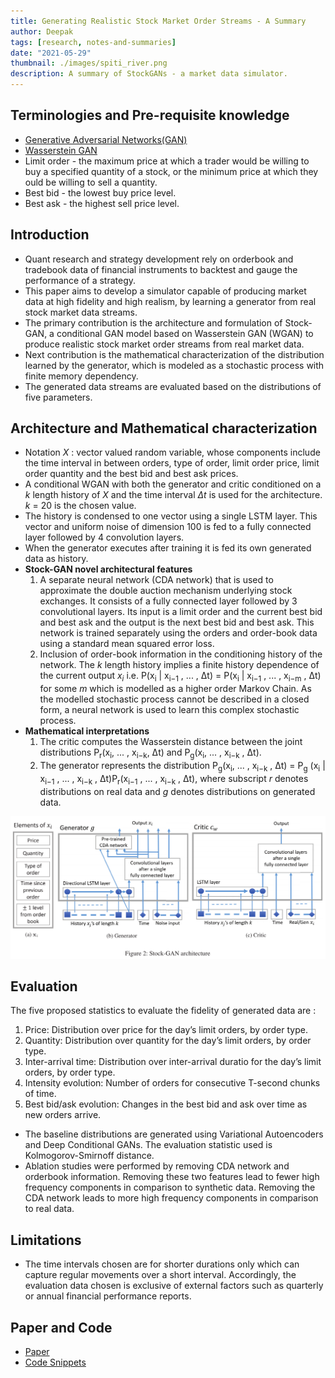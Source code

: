 ```yaml
---
title: Generating Realistic Stock Market Order Streams - A Summary
author: Deepak
tags: [research, notes-and-summaries]
date: "2021-05-29"
thumbnail: ./images/spiti_river.png
description: A summary of StockGANs - a market data simulator.
---
```


## Terminologies and Pre-requisite knowledge
* [Generative Adversarial Networks(GAN)](https://arxiv.org/abs/1406.2661)
* [Wasserstein GAN](https://arxiv.org/abs/1701.07875)
* Limit order - the maximum price at which a trader would be willing to buy a specified quantity of a stock, or the minimum price at which they  ould be willing to sell a quantity.
* Best bid - the lowest buy price level.
* Best ask - the highest sell price level.


## Introduction
* Quant research and strategy development rely on orderbook and tradebook data of financial instruments to backtest and gauge the performance of a strategy.
* This paper aims to develop a simulator capable of producing market data at high fidelity and high realism, by learning a generator from real stock market data streams.
* The primary contribution is the architecture and formulation of Stock-GAN, a conditional GAN model based on Wasserstein GAN (WGAN) to produce realistic stock market order streams from real market data.
* Next contribution is the mathematical characterization of the distribution learned by the generator, which is modeled as a stochastic process with finite memory dependency.
* The generated data streams are evaluated based on the distributions of five parameters.


## Architecture and Mathematical characterization
* Notation _X_ :  vector valued random variable, whose components include the time interval in between orders, type of order, limit order price, limit order quantity and the best bid and best ask prices.
* A conditional WGAN with both the generator and critic conditioned on a _k_ length history of _X_ and the time interval _Δt_ is used for the architecture. _k_ = 20 is the chosen value.
*  The history is condensed to one vector using a single LSTM layer. This vector and uniform noise of dimension 100 is fed to a fully connected layer followed by 4 convolution layers.
* When the generator executes after training it is fed its own generated data as history.
* **Stock-GAN novel architectural features**
    1. A separate neural network (CDA network) that is used to approximate the double auction mechanism underlying stock exchanges. It consists of a fully connected layer followed by 3 convolutional layers. Its input is a limit order and the current best bid and best ask and the output is the next best bid and best ask. This network is trained separately using the orders and order-book data using a standard mean squared error loss.
    2. Inclusion of order-book information in the conditioning history of the network. The _k_ length history implies a finite history dependence of the current output _x<sub>i</sub>_ i.e. P(x<sub>i</sub> | x<sub>i−1</sub> , ... , Δt) = P(x<sub>i</sub> | x<sub>i−1</sub> , ... , x<sub>i−m</sub> , Δt) for some _m_ which is modelled as a higher order Markov Chain. As the modelled stochastic process cannot be described in a closed form, a neural network is used to learn this complex stochastic process.
* **Mathematical interpretations**
    1. The critic computes the Wasserstein distance between the joint distributions P<sub>r</sub>(x<sub>i</sub>, ... , x<sub>i−k</sub>, Δt) and P<sub>g</sub>(x<sub>i</sub>, ... , x<sub>i−k</sub> , Δt).
    2. The generator represents the distribution P<sub>g</sub>(x<sub>i</sub>, ... , x<sub>i−k</sub> , Δt) = P<sub>g</sub> (x<sub>i</sub> | x<sub>i−1</sub> , ... , x<sub>i−k</sub> , Δt)P<sub>r</sub>(x<sub>i−1</sub> , ... , x<sub>i−k</sub> , Δt), where subscript _r_ denotes distributions on real data and _g_ denotes distributions on generated data.

![](./images/StockGAN.png)

## Evaluation
The five proposed statistics to evaluate the fidelity of generated data are :
1. Price: Distribution over price for the day’s limit orders, by order type.
2. Quantity: Distribution over quantity for the day’s limit orders, by order type.
3. Inter-arrival time: Distribution over inter-arrival duratio for the day’s limit orders, by order type.
4. Intensity evolution: Number of orders for consecutive T-second chunks of time.
5. Best bid/ask evolution: Changes in the best bid and ask over time as new orders arrive.

* The baseline distributions are generated using Variational Autoencoders and Deep Conditional GANs. The evaluation statistic used is Kolmogorov-Smirnoff distance.
* Ablation studies were performed by removing CDA network and orderbook information. Removing these two features lead to fewer high frequency components in comparison to synthetic data. Removing the CDA network leads to more high frequency components in comparison to real data.

## Limitations
* The time intervals chosen are for shorter durations only which can capture regular movements over a short interval. Accordingly, the evaluation data chosen is exclusive of external factors such as quarterly or annual financial performance reports. 

## Paper and Code
* [Paper](https://ojs.aaai.org//index.php/AAAI/article/view/5415)
* [Code Snippets](https://openreview.net/pdf?id=rke41hC5Km)
